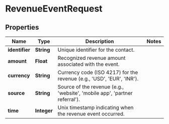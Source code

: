 

# RevenueEventRequest


## Properties

| Name | Type | Description | Notes |
|------------ | ------------- | ------------- | -------------|
|**identifier** | **String** | Unique identifier for the contact. |  |
|**amount** | **Float** | Recognized revenue amount associated with the event. |  |
|**currency** | **String** | Currency code (ISO 4217) for the revenue (e.g., &#39;USD&#39;, &#39;EUR&#39;, &#39;INR&#39;). |  |
|**source** | **String** | Source of the revenue (e.g., &#39;website&#39;, &#39;mobile app&#39;, &#39;partner referral&#39;). |  |
|**time** | **Integer** | Unix timestamp indicating when the revenue event occurred. |  |



